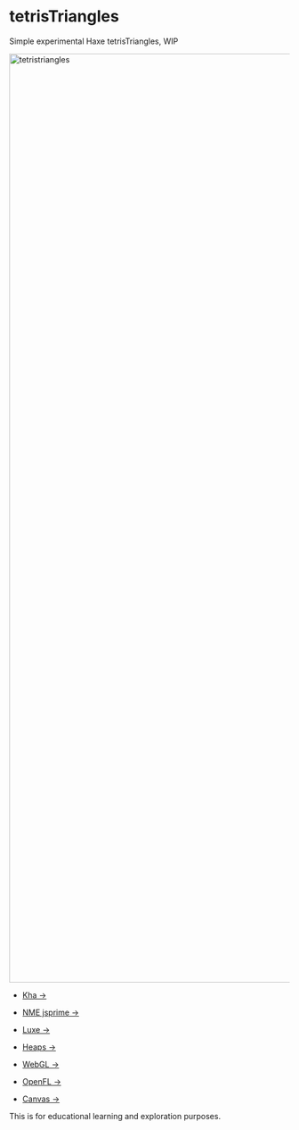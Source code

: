 # tetrisTriangles

Simple experimental Haxe tetrisTriangles, WIP

<img width="1665" alt="tetristriangles" src="https://user-images.githubusercontent.com/20134338/31321459-4e9a4a72-ac7e-11e7-9594-b837273e5f7e.png">

- [Kha ->](https://rawgit.com/nanjizal/tetrisTriangles/master/build/html5/index.html?12) 

- [NME jsprime -> ](https://rawgit.com/nanjizal/tetrisTriangles/master/binNme/jsprime/TetrisTrianglesFlash/index.html?1)

- [Luxe ->](https://rawgit.com/nanjizal/tetrisTriangles/master/binLuxe/web/index.html?1) 

- [Heaps ->](https://rawgit.com/nanjizal/tetrisTriangles/master/binHeaps/index.html?1) 

- [WebGL ->](https://rawgit.com/nanjizal/tetrisTriangles/master/binWebGL/index.html?1) 

- [OpenFL ->](https://rawgit.com/nanjizal/tetrisTriangles/master/binOpenFL/index.html?1) 

- [Canvas ->](https://rawgit.com/nanjizal/tetrisTriangles/master/binCanvas/index.html?1) 

This is for educational learning and exploration purposes.